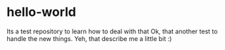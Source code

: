 # hello-world
Its a test repository to learn how to deal with that
Ok, that another test to handle the new things. Yeh, that describe me a little bit :) 

